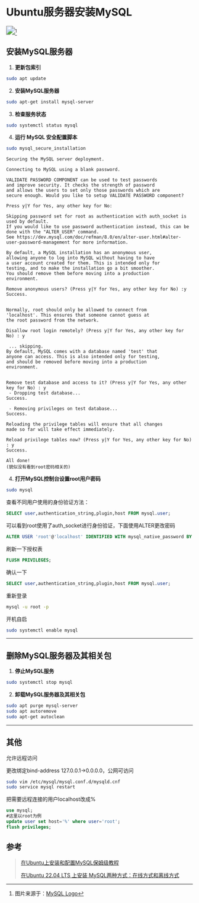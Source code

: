 # Ubuntu服务器安装MySQL



<img src="https://www.mysql.com/common/logos/logo-mysql-170x115.png#pic_center" style="zoom:150%;" />[^1]





## 安装MySQL服务器

1. **更新包索引**
```bash
sudo apt update
```

2. **安装MySQL服务器**
```bash
sudo apt-get install mysql-server
```

3. **检查服务状态**
```bash
sudo systemctl status mysql
```

4. **运行 MySQL 安全配置脚本**
```bash
sudo mysql_secure_installation
```

```
Securing the MySQL server deployment.

Connecting to MySQL using a blank password.

VALIDATE PASSWORD COMPONENT can be used to test passwords
and improve security. It checks the strength of password
and allows the users to set only those passwords which are
secure enough. Would you like to setup VALIDATE PASSWORD component?

Press y|Y for Yes, any other key for No: 

Skipping password set for root as authentication with auth_socket is used by default.
If you would like to use password authentication instead, this can be done with the "ALTER_USER" command.
See https://dev.mysql.com/doc/refman/8.0/en/alter-user.html#alter-user-password-management for more information.

By default, a MySQL installation has an anonymous user,
allowing anyone to log into MySQL without having to have
a user account created for them. This is intended only for
testing, and to make the installation go a bit smoother.
You should remove them before moving into a production
environment.

Remove anonymous users? (Press y|Y for Yes, any other key for No) :y 
Success.


Normally, root should only be allowed to connect from
'localhost'. This ensures that someone cannot guess at
the root password from the network.

Disallow root login remotely? (Press y|Y for Yes, any other key for No) : y

 ... skipping.
By default, MySQL comes with a database named 'test' that
anyone can access. This is also intended only for testing,
and should be removed before moving into a production
environment.


Remove test database and access to it? (Press y|Y for Yes, any other key for No) : y
 - Dropping test database...
Success.

 - Removing privileges on test database...
Success.

Reloading the privilege tables will ensure that all changes
made so far will take effect immediately.

Reload privilege tables now? (Press y|Y for Yes, any other key for No) : y
Success.

All done!
(貌似没有看到root密码相关的)
```
4. **打开MySQL控制台设置root用户密码**
```bash
sudo mysql
```

查看不同用户使用的身份验证方法：

```sql
SELECT user,authentication_string,plugin,host FROM mysql.user;
```

可以看到root使用了auth_socket进行身份验证，下面使用ALTER更改密码

```sql
ALTER USER 'root'@'localhost' IDENTIFIED WITH mysql_native_password BY 'your_password';
```

刷新一下授权表

```sql
FLUSH PRIVILEGES;
```

确认一下

```sql
SELECT user,authentication_string,plugin,host FROM mysql.user;
```

重新登录

```bash
mysql -u root -p
```

开机自启

```bash
sudo systemctl enable mysql
```



---

## 删除MySQL服务器及其相关包

1. **停止MySQL服务**

```bash
sudo systemctl stop mysql
```

2. **卸载MySQL服务器及其相关包**

```bash
sudo apt purge mysql-server
sudo apt autoremove
sudo apt-get autoclean
```



---



## 其他

允许远程访问

更改绑定bind-address 127.0.0.1->0.0.0.0，公网可访问

```bash
sudo vim /etc/mysql/mysql.conf.d/mysqld.cnf
sudo service mysql restart
```

把需要远程连接的用户localhost改成%

```sql
use mysql;
#这里以root为例
update user set host='%' where user='root';
flush privileges;
```



## 参考

> [^1]:图片来源于：[MySQL Logo](https://www.mysql.com/about/legal/logos.html)
>
> [在Ubuntu上安装和配置MySQL保姆级教程](https://www.51cto.com/article/718700.html)
> 
> [在Ubuntu 22.04 LTS 上安装 MySQL两种方式：在线方式和离线方式](https://blog.csdn.net/weixin_45626288/article/details/133220238)
